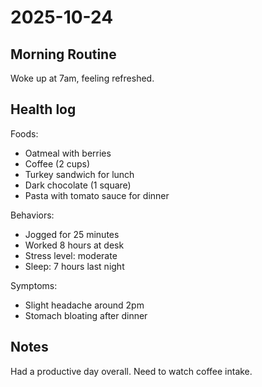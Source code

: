 # 2025-10-24

## Morning Routine

Woke up at 7am, feeling refreshed.

## Health log

Foods:
- Oatmeal with berries
- Coffee (2 cups)
- Turkey sandwich for lunch
- Dark chocolate (1 square)
- Pasta with tomato sauce for dinner

Behaviors:
- Jogged for 25 minutes
- Worked 8 hours at desk
- Stress level: moderate
- Sleep: 7 hours last night

Symptoms:
- Slight headache around 2pm
- Stomach bloating after dinner

## Notes

Had a productive day overall. Need to watch coffee intake.
